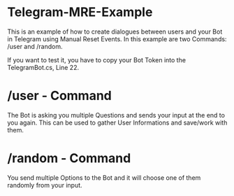 # Telegram-MRE-Example

This is an example of how to create dialogues between users and your Bot in Telegram using Manual Reset Events.
In this example are two Commands: /user and /random.

If you want to test it, you have to copy your Bot Token into the TelegramBot.cs, Line 22.

# /user - Command

The Bot is asking you multiple Questions and sends your input at the end to you again.
This can be used to gather User Informations and save/work with them.

# /random - Command

You send multiple Options to the Bot and it will choose one of them randomly from your input.


